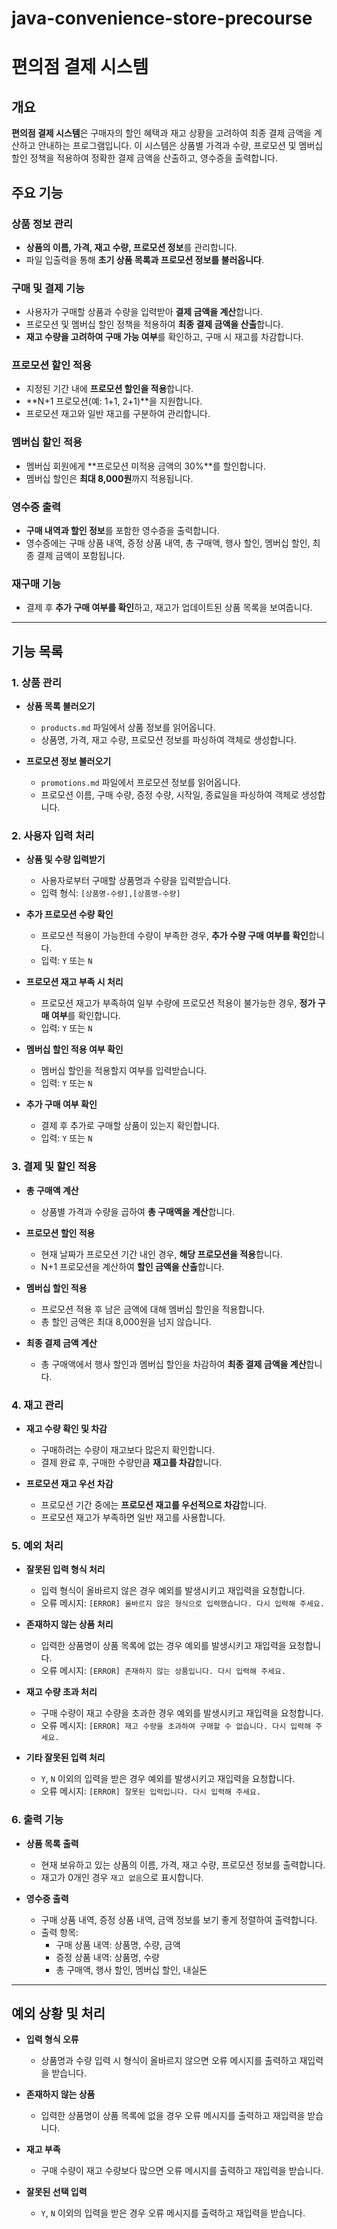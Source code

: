 # java-convenience-store-precourse

# 편의점 결제 시스템

## 개요

**편의점 결제 시스템**은 구매자의 할인 혜택과 재고 상황을 고려하여 최종 결제 금액을 계산하고 안내하는 프로그램입니다. 이 시스템은 상품별 가격과 수량, 프로모션 및 멤버십 할인 정책을 적용하여 정확한 결제
금액을 산출하고, 영수증을 출력합니다.

## 주요 기능

### 상품 정보 관리

- **상품의 이름, 가격, 재고 수량, 프로모션 정보**를 관리합니다.
- 파일 입출력을 통해 **초기 상품 목록과 프로모션 정보를 불러옵니다**.

### 구매 및 결제 기능

- 사용자가 구매할 상품과 수량을 입력받아 **결제 금액을 계산**합니다.
- 프로모션 및 멤버십 할인 정책을 적용하여 **최종 결제 금액을 산출**합니다.
- **재고 수량을 고려하여 구매 가능 여부**를 확인하고, 구매 시 재고를 차감합니다.

### 프로모션 할인 적용

- 지정된 기간 내에 **프로모션 할인을 적용**합니다.
- **N+1 프로모션(예: 1+1, 2+1)**을 지원합니다.
- 프로모션 재고와 일반 재고를 구분하여 관리합니다.

### 멤버십 할인 적용

- 멤버십 회원에게 **프로모션 미적용 금액의 30%**를 할인합니다.
- 멤버십 할인은 **최대 8,000원**까지 적용됩니다.

### 영수증 출력

- **구매 내역과 할인 정보**를 포함한 영수증을 출력합니다.
- 영수증에는 구매 상품 내역, 증정 상품 내역, 총 구매액, 행사 할인, 멤버십 할인, 최종 결제 금액이 포함됩니다.

### 재구매 기능

- 결제 후 **추가 구매 여부를 확인**하고, 재고가 업데이트된 상품 목록을 보여줍니다.

---

## 기능 목록

### 1. 상품 관리

- **상품 목록 불러오기**
    - `products.md` 파일에서 상품 정보를 읽어옵니다.
    - 상품명, 가격, 재고 수량, 프로모션 정보를 파싱하여 객체로 생성합니다.

- **프로모션 정보 불러오기**
    - `promotions.md` 파일에서 프로모션 정보를 읽어옵니다.
    - 프로모션 이름, 구매 수량, 증정 수량, 시작일, 종료일을 파싱하여 객체로 생성합니다.

### 2. 사용자 입력 처리

- **상품 및 수량 입력받기**
    - 사용자로부터 구매할 상품명과 수량을 입력받습니다.
    - 입력 형식: `[상품명-수량],[상품명-수량]`

- **추가 프로모션 수량 확인**
    - 프로모션 적용이 가능한데 수량이 부족한 경우, **추가 수량 구매 여부를 확인**합니다.
    - 입력: `Y` 또는 `N`

- **프로모션 재고 부족 시 처리**
    - 프로모션 재고가 부족하여 일부 수량에 프로모션 적용이 불가능한 경우, **정가 구매 여부**를 확인합니다.
    - 입력: `Y` 또는 `N`

- **멤버십 할인 적용 여부 확인**
    - 멤버십 할인을 적용할지 여부를 입력받습니다.
    - 입력: `Y` 또는 `N`

- **추가 구매 여부 확인**
    - 결제 후 추가로 구매할 상품이 있는지 확인합니다.
    - 입력: `Y` 또는 `N`

### 3. 결제 및 할인 적용

- **총 구매액 계산**
    - 상품별 가격과 수량을 곱하여 **총 구매액을 계산**합니다.

- **프로모션 할인 적용**
    - 현재 날짜가 프로모션 기간 내인 경우, **해당 프로모션을 적용**합니다.
    - N+1 프로모션을 계산하여 **할인 금액을 산출**합니다.

- **멤버십 할인 적용**
    - 프로모션 적용 후 남은 금액에 대해 멤버십 할인을 적용합니다.
    - 총 할인 금액은 최대 8,000원을 넘지 않습니다.

- **최종 결제 금액 계산**
    - 총 구매액에서 행사 할인과 멤버십 할인을 차감하여 **최종 결제 금액을 계산**합니다.

### 4. 재고 관리

- **재고 수량 확인 및 차감**
    - 구매하려는 수량이 재고보다 많은지 확인합니다.
    - 결제 완료 후, 구매한 수량만큼 **재고를 차감**합니다.

- **프로모션 재고 우선 차감**
    - 프로모션 기간 중에는 **프로모션 재고를 우선적으로 차감**합니다.
    - 프로모션 재고가 부족하면 일반 재고를 사용합니다.

### 5. 예외 처리

- **잘못된 입력 형식 처리**
    - 입력 형식이 올바르지 않은 경우 예외를 발생시키고 재입력을 요청합니다.
    - 오류 메시지: `[ERROR] 올바르지 않은 형식으로 입력했습니다. 다시 입력해 주세요.`

- **존재하지 않는 상품 처리**
    - 입력한 상품명이 상품 목록에 없는 경우 예외를 발생시키고 재입력을 요청합니다.
    - 오류 메시지: `[ERROR] 존재하지 않는 상품입니다. 다시 입력해 주세요.`

- **재고 수량 초과 처리**
    - 구매 수량이 재고 수량을 초과한 경우 예외를 발생시키고 재입력을 요청합니다.
    - 오류 메시지: `[ERROR] 재고 수량을 초과하여 구매할 수 없습니다. 다시 입력해 주세요.`

- **기타 잘못된 입력 처리**
    - `Y`, `N` 이외의 입력을 받은 경우 예외를 발생시키고 재입력을 요청합니다.
    - 오류 메시지: `[ERROR] 잘못된 입력입니다. 다시 입력해 주세요.`

### 6. 출력 기능

- **상품 목록 출력**
    - 현재 보유하고 있는 상품의 이름, 가격, 재고 수량, 프로모션 정보를 출력합니다.
    - 재고가 0개인 경우 `재고 없음`으로 표시합니다.

- **영수증 출력**
    - 구매 상품 내역, 증정 상품 내역, 금액 정보를 보기 좋게 정렬하여 출력합니다.
    - 출력 항목:
        - 구매 상품 내역: 상품명, 수량, 금액
        - 증정 상품 내역: 상품명, 수량
        - 총 구매액, 행사 할인, 멤버십 할인, 내실돈

---

## 예외 상황 및 처리

- **입력 형식 오류**
    - 상품명과 수량 입력 시 형식이 올바르지 않으면 오류 메시지를 출력하고 재입력을 받습니다.

- **존재하지 않는 상품**
    - 입력한 상품명이 상품 목록에 없을 경우 오류 메시지를 출력하고 재입력을 받습니다.

- **재고 부족**
    - 구매 수량이 재고 수량보다 많으면 오류 메시지를 출력하고 재입력을 받습니다.

- **잘못된 선택 입력**
    - `Y`, `N` 이외의 입력을 받은 경우 오류 메시지를 출력하고 재입력을 받습니다.
